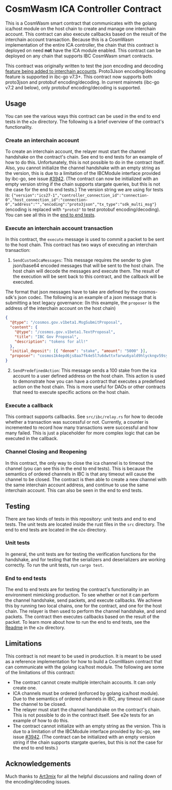 # CosmWasm ICA Controller Contract

This is a CosmWasm smart contract that communicates with the golang ica/host module on the host chain to create and manage one interchain account. This contract can also execute callbacks based on the result of the interchain account transaction. Because this is a CosmWasm implementation of the entire ICA controller, the chain that this contract is deployed on need **not** have the ICA module enabled. This contract can be deployed on any chain that supports IBC CosmWasm smart contracts.

This contract was originally written to test the json encoding and decoding [feature being added to interchain accounts](https://github.com/cosmos/ibc-go/pull/3796). Proto3Json encoding/decoding feature is supported in ibc-go v7.3+. This contract now supports both proto3json and protobuf encoding/decoding. In current mainnets (ibc-go v7.2 and below), only protobuf encoding/decoding is supported.

## Usage

You can see the various ways this contract can be used in the end to end tests in the `e2e` directory. The following is a brief overview of the contract's functionality.

### Create an interchain account

To create an interchain account, the relayer must start the channel handshake on the contract's chain. See end to end tests for an example of how to do this. Unfortunately, this is not possible to do in the contract itself. Also, you cannot initialize the channel handshake with an empty string as the version, this is due to a limitation of the IBCModule interface provided by ibc-go, see issue [#3942](https://github.com/cosmos/ibc-go/issues/3942). (The contract can now be initialized with an empty version string if the chain supports stargate queries, but this is not the case for the end to end tests.) The version string we are using for tests is: `{"version":"ics27-1","controller_connection_id":"connection-0","host_connection_id":"connection-0","address":"","encoding":"proto3json","tx_type":"sdk_multi_msg"}` (encoding is replaced with `"proto3"` to test protobuf encoding/decoding). You can see all this in the [end to end tests](./e2e/).

### Execute an interchain account transaction

In this contract, the `execute` message is used to commit a packet to be sent to the host chain. This contract has two ways of executing an interchain transaction:

1. `SendCustomIcaMessages`: This message requires the sender to give json/base64 encoded messages that will be sent to the host chain. The host chain will decode the messages and execute them. The result of the execution will be sent back to this contract, and the callback will be executed.

The format that json messages have to take are defined by the cosmos-sdk's json codec. The following is an example of a json message that is submitting a text legacy governance: (In this example, the `proposer` is the address of the interchain account on the host chain)

```json
{
  "@type": "/cosmos.gov.v1beta1.MsgSubmitProposal",
  "content": {
    "@type": "/cosmos.gov.v1beta1.TextProposal",
    "title": "IBC Gov Proposal",
    "description": "tokens for all!"
  },
  "initial_deposit": [{ "denom": "stake", "amount": "5000" }],
  "proposer": "cosmos1k4epd6js8aa7fk4e5l7u6dwttxfarwu6yald9hlyckngv59syuyqnlqvk8"
}
```

2. `SendPredefinedAction`: This message sends a 100 stake from the ica account to a user defined address on the host chain. This action is used to demonstrate how you can have a contract that executes a predefined action on the host chain. This is more useful for DAOs or other contracts that need to execute specific actions on the host chain.

### Execute a callback

This contract supports callbacks. See `src/ibc/relay.rs` for how to decode whether a transaction was successful or not. Currently, a counter is incremented to record how many transactions were successful and how many failed. This is just a placeholder for more complex logic that can be executed in the callback.

### Channel Closing and Reopening

In this contract, the only way to close the ica channel is to timeout the channel (you can see this in the end to end tests). This is because the semantics of ordered channels in IBC is that any timeout will cause the channel to be closed. The contract is then able to create a new channel with the same interchain account address, and continue to use the same interchain account. This can also be seen in the end to end tests.

## Testing

There are two kinds of tests in this repository: unit tests and end to end tests. The unit tests are located inside the rust files in the `src` directory. The end to end tests are located in the `e2e` directory.

### Unit tests

In general, the unit tests are for testing the verification functions for the handshake, and for testing that the serializers and deserializers are working correctly. To run the unit tests, run `cargo test`.

### End to end tests

The end to end tests are for testing the contract's functionality in an environment mimicking production. To see whether or not it can perform the channel handshake, send packets, and execute callbacks. We achieve this by running two local chains, one for the contract, and one for the host chain. The relayer is then used to perform the channel handshake, and send packets. The contract then executes callbacks based on the result of the packet. To learn more about how to run the end to end tests, see the [Readme](./e2e/Readme.md) in the `e2e` directory.

## Limitations

This contract is not meant to be used in production. It is meant to be used as a reference implementation for how to build a CosmWasm contract that can communicate with the golang ica/host module. The following are some of the limitations of this contract:

- The contract cannot create multiple interchain accounts. It can only create one.
- ICA channels must be ordered (enforced by golang ica/host module). Due to the semantics of ordered channels in IBC, any timeout will cause the channel to be closed.
- The relayer must start the channel handshake on the contract's chain. This is not possible to do in the contract itself. See e2e tests for an example of how to do this.
- The contract cannot initialize with an empty string as the version. This is due to a limitation of the IBCModule interface provided by ibc-go, see issue [#3942](https://github.com/cosmos/ibc-go/issues/3942). (The contract can be initialized with an empty version string if the chain supports stargate queries, but this is not the case for the end to end tests.)

## Acknowledgements

Much thanks to [Art3mix](https://github.com/Art3miX) for all the helpful discussions and nailing down of the encoding/decoding issues.
